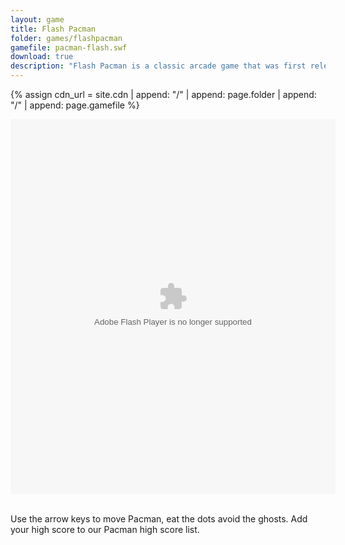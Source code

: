 ```yaml
---
layout: game
title: Flash Pacman
folder: games/flashpacman
gamefile: pacman-flash.swf
download: true
description: "Flash Pacman is a classic arcade game that was first released in 1980. The game was created by Namco and it quickly became a popular game in arcades around the world. In this game, you play as Pacman, a yellow circle with a mouth, and your goal is to eat all of the dots in the maze while avoiding the ghosts. The game features four different types of ghosts, each with their own unique behavior. The game has a retro pixel art style and the gameplay is fast-paced and challenging. If you are a fan of classic arcade games, you will enjoy playing Flash Pacman."
---
```


{% assign cdn_url = site.cdn | append: "/" | append: page.folder | append: "/" | append: page.gamefile %}

<embed src="{{ cdn_url }}" flashvars="" base="" quality="high" allowscriptaccess="always" allowfullscreen="true" wmode="window" width="520" height="600" type="application/x-shockwave-flash" pluginspage="http://www.macromedia.com/go/getflashplayer">
<br>
<br>
<p>
Use the arrow keys to move Pacman, eat the dots avoid the ghosts. Add your high score to our Pacman high score list.
</p>
